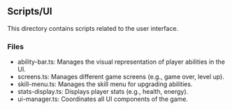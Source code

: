 ## Scripts/UI

This directory contains scripts related to the user interface.

### Files

- ability-bar.ts: Manages the visual representation of player abilities in the UI.
- screens.ts: Manages different game screens (e.g., game over, level up).
- skill-menu.ts: Manages the skill menu for upgrading abilities.
- stats-display.ts: Displays player stats (e.g., health, energy).
- ui-manager.ts: Coordinates all UI components of the game.
